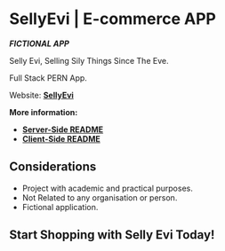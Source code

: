 # SellyEvi | E-commerce APP
***FICTIONAL APP***

Selly Evi, Selling Sily Things Since The Eve.

Full Stack PERN App. 

Website: **[SellyEvi]()**

**More information:**
- **[Server-Side README](./sellyEvi_SERVER/README.md)**
- **[Client-Side README](./sellyEvi_CLIENT/README.md)**

## Considerations
- Project with academic and practical purposes.
- Not Related to any organisation or person.
- Fictional application.

## Start Shopping with Selly Evi Today!